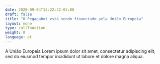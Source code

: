 ```yaml
---
date: 2020-09-04T13:22:42-03:00
draft: false
title: "O Pegagabot está sendo financiado pela União Europeia"
layout: none
type: callToAction
weight: 0
language: pt
---
```

A União Europeia Lorem ipsum dolor sit amet, consectetur adipiscing elit, sed do eiusmod tempor incididunt ut labore et dolore magna aliqua.
